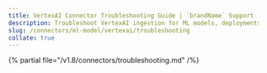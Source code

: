 ```yaml
---
title: VertexAI Connector Troubleshooting Guide | `brandName` Support
description: Troubleshoot VertexAI ingestion for ML models, deployments, or lineage gaps in pipeline tracking.
slug: /connectors/ml-model/vertexai/troubleshooting
collate: true
---
```


{% partial file="/v1.8/connectors/troubleshooting.md" /%}
